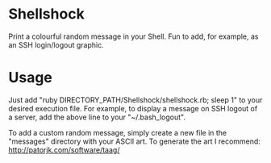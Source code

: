 Shellshock
==========
Print a colourful random message in your Shell. Fun to add, for example, as an SSH login/logout graphic.

Usage
=====
Just add "ruby DIRECTORY_PATH/Shellshock/shellshock.rb; sleep 1" to your desired execution file. For example, to display a message on
SSH logout of a server, add the above line to your "~/.bash_logout".

To add a custom random message, simply create a new file in the "messages" directory with your ASCII art. To generate
the art I recommend: http://patorjk.com/software/taag/